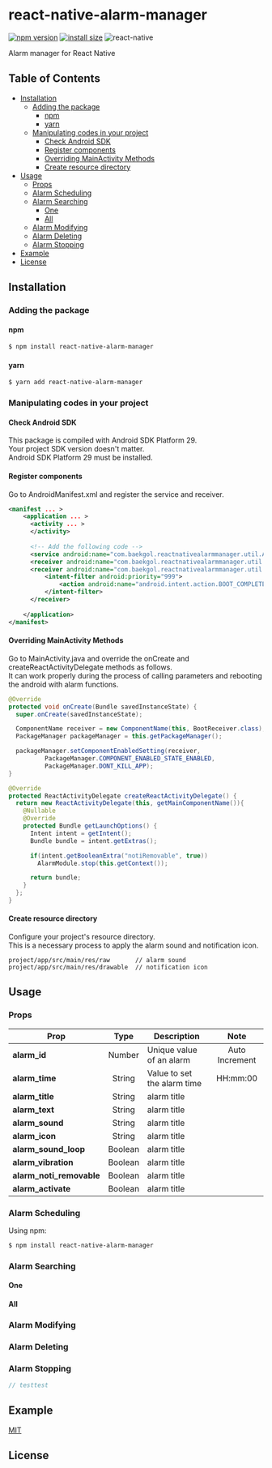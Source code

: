 # react-native-alarm-manager

[![npm version](https://img.shields.io/npm/v/react-native-alarm-manager)](https://www.npmjs.org/package/react-native-alarm-manager)
[![install size](https://packagephobia.com/badge?p=react-native-alarm-manager)](https://packagephobia.com/result?p=react-native-alarm-manager)
![react-native](https://img.shields.io/badge/ReactNative->=0.60.0-61DAFB?logo=react)

Alarm manager for React Native

## Table of Contents

  - [Installation](#installation)
    - [Adding the package](#adding-the-package)
      - [npm](#npm)
      - [yarn](#yarn)
    - [Manipulating codes in your project](#manipulating-codes-in-your-project)
      - [Check Android SDK](#check-android-sdk)
      - [Register components](#register-components)
      - [Overriding MainActivity Methods](#overriding-mainactivity-methods)
      - [Create resource directory](#create-resource-directory)
  - [Usage](#usage)
    - [Props](#props)
    - [Alarm Scheduling](#alarm-scheduling)
    - [Alarm Searching](#alarm-searching)
      - [One](#one)
      - [All](#all)
    - [Alarm Modifying](#alarm-modifying)
    - [Alarm Deleting](#alarm-deleting)
    - [Alarm Stopping](#alarm-stopping)
  - [Example](#example)
  - [License](#license)


## Installation

### Adding the package

#### npm

```bash
$ npm install react-native-alarm-manager
```

#### yarn

```bash
$ yarn add react-native-alarm-manager
```

### Manipulating codes in your project

#### Check Android SDK

This package is compiled with Android SDK Platform 29.  
Your project SDK version doesn't matter.  
Android SDK Platform 29 must be installed.

#### Register components

Go to AndroidManifest.xml and register the service and receiver.

```xml
<manifest ... >
    <application ... >
      <activity ... >
      </activity>
      
      <!-- Add the following code -->
      <service android:name="com.baekgol.reactnativealarmmanager.util.AlarmService" android:enabled="true" android:exported="false" />
      <receiver android:name="com.baekgol.reactnativealarmmanager.util.AlarmReceiver" android:enabled="true" android:exported="false" />
      <receiver android:name="com.baekgol.reactnativealarmmanager.util.BootReceiver" android:enabled="false" android:exported="false" >
          <intent-filter android:priority="999">
              <action android:name="android.intent.action.BOOT_COMPLETED" />
          </intent-filter>
      </receiver>
      
    </application>
</manifest>
```

#### Overriding MainActivity Methods

Go to MainActivity.java and override the onCreate and createReactActivityDelegate methods as follows.  
It can work properly during the process of calling parameters and rebooting the android with alarm functions.

```java
@Override
protected void onCreate(Bundle savedInstanceState) {
  super.onCreate(savedInstanceState);

  ComponentName receiver = new ComponentName(this, BootReceiver.class);
  PackageManager packageManager = this.getPackageManager();

  packageManager.setComponentEnabledSetting(receiver,
          PackageManager.COMPONENT_ENABLED_STATE_ENABLED,
          PackageManager.DONT_KILL_APP);
}

@Override
protected ReactActivityDelegate createReactActivityDelegate() {
  return new ReactActivityDelegate(this, getMainComponentName()){
    @Nullable
    @Override
    protected Bundle getLaunchOptions() {
      Intent intent = getIntent();
      Bundle bundle = intent.getExtras();

      if(intent.getBooleanExtra("notiRemovable", true))
        AlarmModule.stop(this.getContext());

      return bundle;
    }
  };
}
```

#### Create resource directory

Configure your project's resource directory.  
This is a necessary process to apply the alarm sound and notification icon.

```
project/app/src/main/res/raw       // alarm sound
project/app/src/main/res/drawable  // notification icon
```

## Usage

### Props

|Prop|Type|Description|Note|
|-|:-:|-|:-:|
|**alarm_id**|Number|Unique value of an alarm|Auto Increment|
|**alarm_time**|String|Value to set the alarm time|HH:mm:00|
|**alarm_title**|String|alarm title||
|**alarm_text**|String|alarm title||
|**alarm_sound**|String|alarm title||
|**alarm_icon**|String|alarm title||
|**alarm_sound_loop**|Boolean|alarm title||
|**alarm_vibration**|Boolean|alarm title||
|**alarm_noti_removable**|Boolean|alarm title||
|**alarm_activate**|Boolean|alarm title||

### Alarm Scheduling

Using npm:

```bash
$ npm install react-native-alarm-manager
```

### Alarm Searching

#### One

#### All

### Alarm Modifying

### Alarm Deleting

### Alarm Stopping

```js
// testtest
```

## Example

[MIT](LICENSE)

## License
